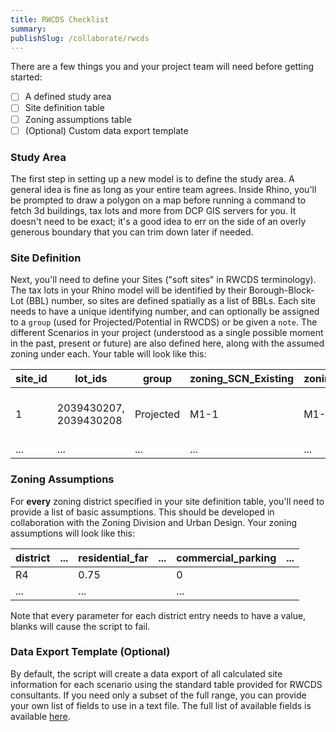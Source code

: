 ```yaml
---
title: RWCDS Checklist
summary: 
publishSlug: /collaborate/rwcds
---
```


There are a few things you and your project team will need before getting started:

- [ ] A defined study area
- [ ] Site definition table
- [ ] Zoning assumptions table
- [ ] (Optional) Custom data export template

### Study Area

The first step in setting up a new model is to define the study area. A general idea is fine as long as your entire team agrees. Inside Rhino, you'll be prompted to draw a polygon on a map before running a command to fetch 3d buildings, tax lots and more from DCP GIS servers for you. It doesn't need to be exact; it's a good idea to err on the side of an overly generous boundary that you can trim down later if needed.

### Site Definition

Next, you'll need to define your Sites ("soft sites" in RWCDS terminology). The tax lots in your Rhino model will be identified by their Borough-Block-Lot (BBL) number, so sites are defined spatially as a list of BBLs. Each site needs to have a unique identifying number, and can optionally be assigned to a `group` (used for Projected/Potential in RWCDS) or be given a `note`. The different Scenarios in your project (understood as a single possible moment in the past, present or future) are also defined here, along with the assumed zoning under each. Your table will look like this:

| site_id | lot_ids | group | zoning_SCN_Existing | zoning_SCN_Without_Action | zoning_SCN_With_Action | note |
| --- | --- | --- | --- | --- | --- | --- |
| 1 | 2039430207, 2039430208 | Projected | M1-1 | M1-1 | C4-3 | Please review WOA zoning |
| ... | ... | ... | ... | ... | ... | ... |

### Zoning Assumptions

For **every** zoning district specified in your site definition table, you'll need to provide a list of basic assumptions. This should be developed in collaboration with the Zoning Division and Urban Design. Your zoning assumptions will look like this:

| district | ... | residential_far | ... | commercial_parking | ... |
| --- | --- | --- | --- | --- | --- |
| R4 |  | 0.75 | | 0 |
| ... |  | ... | | ... |

Note that every parameter for each district entry needs to have a value, blanks will cause the script to fail.

### Data Export Template (Optional)

By default, the script will create a data export of all calculated site information for each scenario using the standard table provided for RWCDS consultants. If you need only a subset of the full range, you can provide your own list of fields to use in a text file. The full list of available fields is available [here](../developer/data-model).
